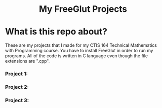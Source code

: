 <h1 align='center'>My FreeGlut Projects</h1>

# What is this repo about?
  These are my projects that I made for my CTIS 164 Technical Mathematics with Programming course.
  You have to install FreeGlut in order to run my programs.
  All of the code is written in C language even though the file extensions are ".cpp".

### Project 1:

### Project 2:

### Project 3:
